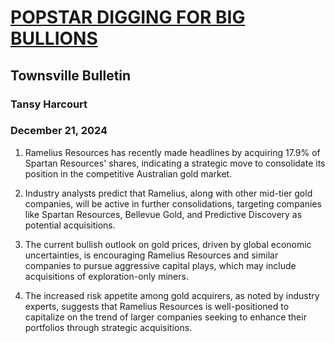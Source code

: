# [POPSTAR DIGGING FOR BIG BULLIONS](https://advance.lexis.com/api/document?collection=news&id=urn:contentItem:6DPG-BVC3-RTNT-94SK-00000-00&context=1519360)
## Townsville Bulletin
### Tansy Harcourt
### December 21, 2024

1. Ramelius Resources has recently made headlines by acquiring 17.9% of Spartan Resources' shares, indicating a strategic move to consolidate its position in the competitive Australian gold market.

2. Industry analysts predict that Ramelius, along with other mid-tier gold companies, will be active in further consolidations, targeting companies like Spartan Resources, Bellevue Gold, and Predictive Discovery as potential acquisitions.

3. The current bullish outlook on gold prices, driven by global economic uncertainties, is encouraging Ramelius Resources and similar companies to pursue aggressive capital plays, which may include acquisitions of exploration-only miners.

4. The increased risk appetite among gold acquirers, as noted by industry experts, suggests that Ramelius Resources is well-positioned to capitalize on the trend of larger companies seeking to enhance their portfolios through strategic acquisitions.